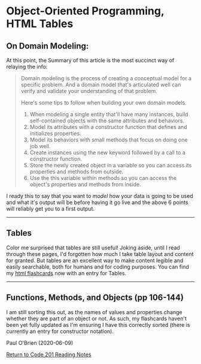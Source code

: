 # Object-Oriented Programming, HTML Tables

## On Domain Modeling:

At this point, the Summary of this article is the most succinct way of relaying the info:

> Domain modeling is the process of creating a conceptual model for a specific problem. And a domain model that's articulated well can verify and validate your understanding of that problem.
> 
> Here's some tips to follow when building your own domain models.
> 
> 1. When modeling a single entity that'll have many instances, build self-contained objects with the same attributes and behaviors.
> 2. Model its attributes with a constructor function that defines and initializes properties.
> 3. Model its behaviors with small methods that focus on doing one job well.
> 4. Create instances using the new keyword followed by a call to a constructor function.
> 5. Store the newly created object in a variable so you can access its properties and methods from outside.
> 6. Use the this variable within methods so you can access the object's properties and methods from inside.

I ready this to say that you want to *model* how your data is going to be used and what it's output will be before having it go live and the above 6 points will reliably get you to a first output.

-----------

## Tables

Color me surprised that tables are still useful! Joking aside, until I read through these pages, I'd forgotten how much I take table layout and content for granted. But tables are an excellent way to make content legible and easily searchable, both for humans and for coding purposes.
  You can find my [html flashcards](https://github.com/PVOBrien/reading-notes/blob/master/html-and-css-flashcards.pdf) now with an entry for Tables.
  
----------

## Functions, Methods, and Objects (pp 106-144)

I am still sorting this out, as the names of values and properties change whether they are part of an object or not. As such, my flashcards haven't been yet fully updated as I'm ensuring I have this correctly sorted (there is currently an entry for constructor notation).

Paul O'Brien (2020-06-09)

[Return to Code 201 Reading Notes](https://pvobrien.github.io/reading-notes/)
